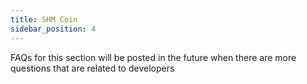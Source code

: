 ```yaml
---
title: SHM Coin
sidebar_position: 4
---
```


FAQs for this section will be posted in the future when there are more questions that are related to developers
